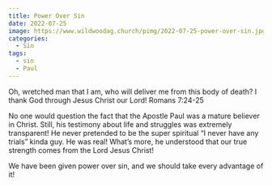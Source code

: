 ```yaml
---
title: Power Over Sin
date: 2022-07-25
image: https://www.wildwoodag.church/pimg/2022-07-25-power-over-sin.jpg
categories:
  - Sin
tags:
  - sin
  - Paul
---
```


Oh, wretched man that I am, who will deliver me from this body of death? I thank God through Jesus Christ our Lord! Romans 7:24-25

No one would question the fact that the Apostle Paul was a mature believer in Christ. Still, his testimony about life and struggles was extremely transparent! He never pretended to be the super spiritual “I never have any trials” kinda guy. He was real! What’s more, he understood that our true strength comes from the Lord Jesus Christ!

We have been given power over sin, and we should take every advantage of it!



